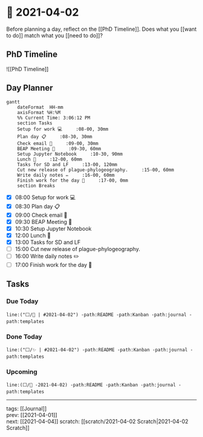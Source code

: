 # 📆 2021-04-02

Before planning a day, reflect on the [[PhD Timeline]]. Does what you [[want to do]] match what you [[need to do]]?

## PhD Timeline

![[PhD Timeline]]

## Day Planner
```mermaid
gantt
    dateFormat  HH-mm
    axisFormat %H:%M
    %% Current Time: 3:06:12 PM
    section Tasks
    Setup for work 💻     :08-00, 30mm
    Plan day 📋     :08-30, 30mm
    Check email 📧     :09-00, 30mm
    BEAP Meeting 👤     :09-30, 60mm
    Setup Jupyter Notebook     :10-30, 90mm
    Lunch 🍙     :12-00, 60mm
    Tasks for SD and LF     :13-00, 120mm
    Cut new release of plague-phylogeography.     :15-00, 60mm
    Write daily notes ✏️     :16-00, 60mm
    Finish work for the day 🎉     :17-00, 0mm
    section Breaks

```

- [x] 08:00 Setup for work 💻
- [x] 08:30 Plan day 📋
- [x] 09:00 Check email 📧
- [x] 09:30 BEAP Meeting 👤
- [x] 10:30 Setup Jupyter Notebook
- [x] 12:00 Lunch 🍙
- [x] 13:00 Tasks for SD and LF
- [ ] 15:00 Cut new release of plague-phylogeography.
- [ ] 16:00 Write daily notes ✏️
- [ ] 17:00 Finish work for the day 🎉

## Tasks

### Due Today

```query
line:("⬜/🧨 | #2021-04-02") -path:README -path:Kanban -path:journal -path:templates
```

### Done Today

```query
line:("⬜/✨ | #2021-04-02") -path:README -path:Kanban -path:journal -path:templates
```


### Upcoming

```query
line:(⬜/🧨 -2021-04-02) -path:README -path:Kanban -path:journal -path:templates
```

---

tags: [[Journal]]  
prev: [[2021-04-01]]  
next: [[2021-04-04]]
scratch: [[scratch/2021-04-02 Scratch|2021-04-02 Scratch]]